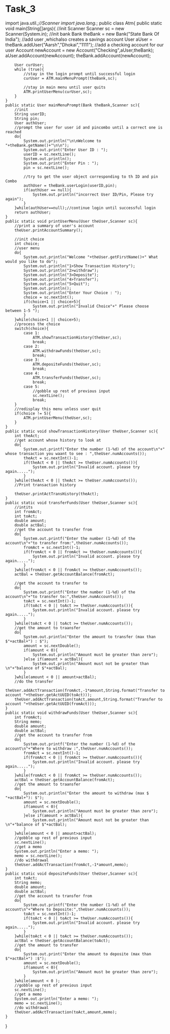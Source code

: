 # Task_3
import java.util.*;//Scanner
import java.lang.*;
public class Atm{
    public static void main(String[]args){
        //init Scanner
        Scanner sc = new Scanner(System.in);
        //init bank
        Bank theBank = new Bank("State Bank Of India");
        //add user ,whichalso creates a savings account
        User aUser = theBank.addUser("Aarsh","Dhokai","1111");
        //add a checking account for our user
        Account newAccount = new Account("Checking",aUser,theBank);
        aUser.addAccount(newAccount);
        theBank.addAccount(newAccount);

        User curUser;
        while (true){
            //stay in the login prompt until successful login
            curUser = ATM.mainMenuPrompt(theBank,sc);

            //stay in main menu until user quits
            ATM.printUserMenu(curUser,sc);
        }
    }
    public static User mainMenuPrompt(Bank theBank,Scanner sc){
        //init
        String userID;
        String pin;
        User authUser;
        //prompt the user for user id and pincombo until a correct one is reached
        do{
            System.out.println("\n\nWelcome to "+theBank.getName()+"\n\n");
            System.out.print("Enter User ID : ");
            userID = sc.nextLine();
            System.out.println();
            System.out.print("Enter Pin : ");
            pin = sc.nextLine();

            //try to get the user object corresponding to th ID and pin Combo
            authUser = theBank.userLogin(userID,pin);
            if(authUser == null){
                System.out.println("incorrect User ID/Pin, Please try again");
            }
        }while(authUser==null);//continue login until successful login
        return authUser;
    }
    public static void printUserMenu(User theUser,Scanner sc){
        //print a summary of user's account
        theUser.printAccountSummary();

        //init choice
        int choice;
        //user menu
        do{
            System.out.println("Welcome "+theUser.getFirstName()+" What would you like to do");
            System.out.println("1>Show Transaction History");
            System.out.println("2>withdraw");
            System.out.println("3>Deposite");
            System.out.println("4>Transfer");
            System.out.println("5>Quit");
            System.out.println();
            System.out.println("Enter Your Choice : ");
            choice = sc.nextInt();
            if(choice<1 || choice>5){
                System.out.println("Invalid Choice"+" Please choose between 1-5 ");
            }
        }while(choice<1 || choice>5);
        //process the choice
        switch(choice){
            case 1:
                ATM.showTransactionHistory(theUser,sc);
                break;
            case 2:
                ATM.withdrawFunds(theUser,sc);
                break;
            case 3:
                ATM.depositeFunds(theUser,sc);
                break;
            case 4:
                ATM.transferFunds(theUser,sc);
                break;
            case 5:
                //gobble up rest of previous input
                sc.nextLine();
                break;
        }
        //redisplay this menu unless user quit
        if(choice != 5){
            ATM.printUserMenu(theUser,sc);
        }
    }
    public static void showTransactionHistory(User theUser,Scanner sc){
        int theAct;
        //get account whose history to look at
        do{
            System.out.printf("Enter the number (1-%d) of the account\n"+" whose transaction you waant to see : ",theUser.numAccounts());
            theAct = sc.nextInt()-1;
            if(theAct < 0 || theAct >= theUser.numAccounts()){
                System.out.println("Invalid account. please try again.....");
            }
        }while(theAct < 0 || theAct >= theUser.numAccounts());
        //Print transaction history

        theUser.printActTransHistory(theAct);
    }
    public static void transferFunds(User theUser,Scanner sc){
        //intits
        int fromAct;
        int toAct;
        double amount;
        double actBal;
        //get the account to transfer from
        do{
            System.out.printf("Enter the number (1-%d) of the account\n"+"to transfer from:",theUser.numAccounts());
            fromAct = sc.nextInt()-1;
            if(fromAct < 0 || fromAct >= theUser.numAccounts()){
                System.out.println("Invalid account. please try again.....");
            }
        }while(fromAct < 0 || fromAct >= theUser.numAccounts());
        actBal = theUser.getAccountBalance(fromAct);

        //get the account to transfer to
        do{
            System.out.printf("Enter the number (1-%d) of the account\n"+"to transfer to:",theUser.numAccounts());
            toAct = sc.nextInt()-1;
            if(toAct < 0 || toAct >= theUser.numAccounts()){
                System.out.println("Invalid account. please try again.....");
            }
        }while(toAct < 0 || toAct >= theUser.numAccounts());
        //get the amount to traansfer
        do{
            System.out.println("Enter the amount to transfer (max than $"+actBal+") : $");
            amount = sc.nextDouble();
            if(amount < 0){
                System.out.println("Amount must be greater than zero");
            }else if(amount > actBal){
                System.out.println("Amount must not be greater than \n"+"balance of $"+actBal);
            }
        }while(amount < 0 || amount>actBal);
        //do the transfer
        theUser.addActTransaction(fromAct,-1*amount,String.format("Transfer to account "+theUser.getActUUID(toAct)));
        theUser.addActTransaction(toAct,amount,String.format("Transfer to account "+theUser.getActUUID(fromAct)));
    }
    public static void withdrawFunds(User theUser,Scanner sc){
        int fromAct;
        String memo;
        double amount;
        double actBal;
        //get the account to transfer from
        do{
            System.out.printf("Enter the number (1-%d) of the account\n"+"Where to withdraw :",theUser.numAccounts());
            fromAct = sc.nextInt()-1;
            if(fromAct < 0 || fromAct >= theUser.numAccounts()){
                System.out.println("Invalid account. please try again.....");
            }
        }while(fromAct < 0 || fromAct >= theUser.numAccounts());
        actBal = theUser.getAccountBalance(fromAct);
        //get the amount to traansfer
        do{
            System.out.println("Enter the amount to withdraw (max $ "+actBal+"): $");
            amount = sc.nextDouble();
            if(amount < 0){
                System.out.println("Amount must be greater than zero");
            }else if(amount > actBal){
                System.out.println("Amount must not be greater than \n"+"balance of $"+actBal);
            }
        }while(amount < 0 || amount>actBal);
        //gobble up rest of previous input
        sc.nextLine();
        //get a memo
        System.out.println("Enter a memo: ");
        memo = sc.nextLine();
        //do withdrawal
        theUser.addActTransaction(fromAct,-1*amount,memo);
    }
    public static void depositeFunds(User theUser,Scanner sc){
        int toAct;
        String memo;
        double amount;
        double actBal;
        //get the account to transfer from
        do{
            System.out.printf("Enter the number (1-%d) of the account\n"+"Where to Deposite:",theUser.numAccounts());
            toAct = sc.nextInt()-1;
            if(toAct < 0 || toAct >= theUser.numAccounts()){
                System.out.println("Invalid account. please try again.....");
            }
        }while(toAct < 0 || toAct >= theUser.numAccounts());
        actBal = theUser.getAccountBalance(toAct);
        //get the amount to transfer
        do{
            System.out.print("Enter the amount to deposite (max than $"+actBal+") :$");
            amount = sc.nextDouble();
            if(amount < 0){
                System.out.println("Amount must be greater than zero");
            }
        }while(amount < 0 );
        //gobble up rest of previous input
        sc.nextLine();
        //get a memo
        System.out.println("Enter a memo: ");
        memo = sc.nextLine();
        //do withdrawal
        theUser.addActTransaction(toAct,amount,memo);
    }
}
